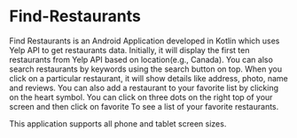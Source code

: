 # Find-Restaurants
Find Restaurants is an Android Application developed in Kotlin which uses Yelp API to get restaurants data. 
Initially, it will display the first ten restaurants from Yelp API based on location(e.g., Canada). 
You can also search restaurants by keywords using the search button on top. 
When you click on a particular restaurant, it will show details like address, photo, name and reviews. 
You can also add a restaurant to your favorite list by clicking on the heart symbol. 
You can click on three dots on the right top of your screen and then click on favorite To see a list of your favorite restaurants.

This application supports all phone and tablet screen sizes.
